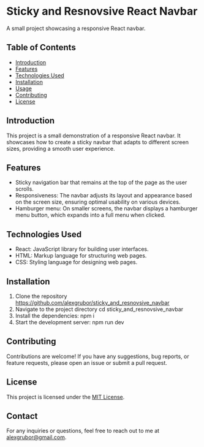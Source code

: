 # Sticky and Resnovsive React Navbar

A small project showcasing a responsive React navbar.

## Table of Contents

- [Introduction](#introduction)
- [Features](#features)
- [Technologies Used](#technologies-used)
- [Installation](#installation)
- [Usage](#usage)
- [Contributing](#contributing)
- [License](#license)

## Introduction

This project is a small demonstration of a responsive React navbar. It showcases how to create a sticky navbar that adapts to different screen sizes, providing a smooth user experience.

## Features

- Sticky navigation bar that remains at the top of the page as the user scrolls.
- Responsiveness: The navbar adjusts its layout and appearance based on the screen size, ensuring optimal usability on various devices.
- Hamburger menu: On smaller screens, the navbar displays a hamburger menu button, which expands into a full menu when clicked.

## Technologies Used

- React: JavaScript library for building user interfaces.
- HTML: Markup language for structuring web pages.
- CSS: Styling language for designing web pages.

## Installation

1. Clone the repository
   https://github.com/alexgrubor/sticky_and_resnovsive_navbar
2. Navigate to the project directory
   cd sticky_and_resnovsive_navbar
3.  Install the dependencies:
    npm i
4.  Start the development server:
    npm run dev

## Contributing

Contributions are welcome! If you have any suggestions, bug reports, or feature requests, please open an issue or submit a pull request.

## License

This project is licensed under the [MIT License](LICENSE).

## Contact

For any inquiries or questions, feel free to reach out to me at alexgrubor@gmail.com.
